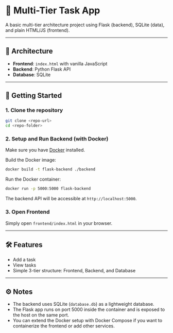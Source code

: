 # 📝 Multi-Tier Task App

A basic multi-tier architecture project using Flask (backend), SQLite (data), and plain HTML/JS (frontend).

---

## 🧱 Architecture

- **Frontend**: `index.html` with vanilla JavaScript
- **Backend**: Python Flask API
- **Database**: SQLite

---

## 🚀 Getting Started

### 1. Clone the repository

```bash
git clone <repo-url>
cd <repo-folder>
````

### 2. Setup and Run Backend (with Docker)

Make sure you have [Docker](https://www.docker.com/get-started) installed.

Build the Docker image:

```bash
docker build -t flask-backend ./backend
```

Run the Docker container:

```bash
docker run -p 5000:5000 flask-backend
```

The backend API will be accessible at `http://localhost:5000`.

### 3. Open Frontend

Simply open `frontend/index.html` in your browser.

---

## 🛠️ Features

* Add a task
* View tasks
* Simple 3-tier structure: Frontend, Backend, and Database

---

## ⚙️ Notes

* The backend uses SQLite (`database.db`) as a lightweight database.
* The Flask app runs on port 5000 inside the container and is exposed to the host on the same port.
* You can extend the Docker setup with Docker Compose if you want to containerize the frontend or add other services.

